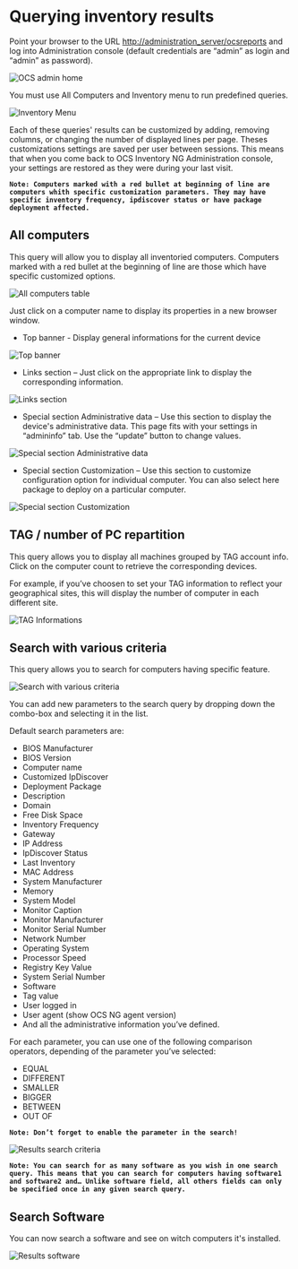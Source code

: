 # Querying inventory results

Point your browser to the URL
[http://administration_server/ocsreports](http://administration_server/ocsreports)
and log into Administration console (default credentials are “admin” as login and “admin” as password).

![OCS admin home](../../img/EN_querying_ir_1.png)

You must use All Computers and Inventory menu to run predefined queries.

![Inventory Menu](../../img/EN_querying_ir_2.png)

Each of these queries' results can be customized by adding, removing columns, or changing
the number of displayed lines per page. Theses customizations settings are saved per
user between sessions. This means that when you come back to OCS Inventory NG Administration
console, your settings are restored as they were during your last visit.

**`Note: Computers marked with a red bullet at beginning of line are computers whith
specific customization parameters. They may have specific inventory frequency,
ipdiscover status or have package deployment affected.`**

## All computers

This query will allow you to display all inventoried computers. Computers marked with a red bullet at
the beginning of line are those which have specific customized options.

![All computers table](../../img/EN_querying_ir_3.png)

Just click on a computer name to display its properties in a new browser window.

* Top banner - Display general informations for the current device

![Top banner](../../img/EN_querying_ir_4.png)

* Links section – Just click on the appropriate link to display the corresponding information.

![Links section](../../img/EN_querying_ir_5.png)

* Special section Administrative data – Use this section to display the device's administrative data.
This page fits with your settings in “admininfo” tab. Use the “update” button to change values.

![Special section Administrative data](../../img/EN_querying_ir_6.png)

* Special section Customization – Use this section to customize configuration option for individual computer.
You can also select here package to deploy on a particular computer.

![Special section Customization](../../img/EN_querying_ir_7.png)

## TAG / number of PC repartition

This query allows you to display all machines grouped by TAG account info. Click on the computer
count to retrieve the corresponding devices.

For example, if you’ve choosen to set your TAG information to reflect your geographical sites,
this will display the number of computer in each different site.

![TAG Informations](../../img/EN_querying_ir_8.png)

## Search with various criteria

This query allows you to search for computers having specific feature.

![Search with various criteria](../../img/EN_querying_ir_9.png)

You can add new parameters to the search query by dropping down the combo-box and selecting it in the list.

Default search parameters are:

* BIOS Manufacturer
* BIOS Version
* Computer name
* Customized IpDiscover
* Deployment Package
* Description
* Domain
* Free Disk Space
* Inventory Frequency
* Gateway
* IP Address
* IpDiscover Status
* Last Inventory
* MAC Address
* System Manufacturer
* Memory
* System Model
* Monitor Caption
* Monitor Manufacturer
* Monitor Serial Number
* Network Number
* Operating System
* Processor Speed
* Registry Key Value
* System Serial Number
* Software
* Tag value
* User logged in
* User agent (show OCS NG agent version)
* And all the administrative information you’ve defined.

For each parameter, you can use one of the following comparison operators, depending of the
parameter you’ve selected:

* EQUAL
* DIFFERENT
* SMALLER
* BIGGER
* BETWEEN
* OUT OF

**`Note: Don’t forget to enable the parameter in the search!`**

![Results search criteria](../../img/EN_querying_ir_10.png)

**`Note: You can search for as many software as you wish in one search query. This means that you
can search for computers having software1 and software2 and… Unlike software field, all others
fields can only be specified once in any given search query.`**

## Search Software

You can now search a software and see on witch computers it's installed.

![Results software](../../img/EN_querying_ir_11.png)
